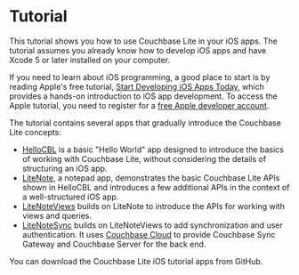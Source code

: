# Tutorial #

This tutorial shows you how to use Couchbase Lite in your iOS apps. The tutorial assumes you already know how to develop iOS apps and have Xcode 5 or later installed on your computer. 

If you need to learn  about iOS programming, a good place to start is by reading Apple's free tutorial, [Start Developing iOS Apps Today](https://developer.apple.com/library/ios/referencelibrary/GettingStarted/RoadMapiOS/index.html#//apple_ref/doc/uid/TP40011343), which provides a hands-on introduction to iOS app development. To access the Apple tutorial, you need to register for a [free Apple developer account](https://developer.apple.com/register/index.action).

The tutorial contains several apps that gradually introduce the Couchbase Lite concepts:

* [HelloCBL](#hellocbl) is a basic "Hello World" app designed to introduce the basics of working with Couchbase Lite, without considering the details of structuring an iOS app.
* [LiteNote](#litenote), a notepad app, demonstrates the basic Couchbase Lite APIs  shown in HelloCBL and introduces a few additional APIs in the context of a well-structured iOS app.
* [LiteNoteViews](#litenoteviews) builds on LiteNote to introduce the APIs for working with views and queries.
* [LiteNoteSync](#litenotesync) builds on LiteNoteViews to add synchronization and user authentication. It uses [Couchbase Cloud](http://www.couchbasecloud.com) to provide Couchbase Sync Gateway and Couchbase Server for the back end.

You can download the Couchbase Lite iOS tutorial apps from GitHub.

